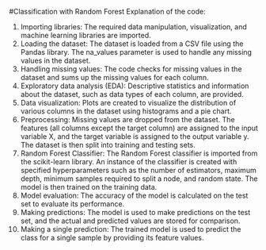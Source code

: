 #Classification with Random Forest
Explanation of the code:
1.	Importing libraries: The required data manipulation, visualization, and machine learning libraries are imported.
2.	Loading the dataset: The dataset is loaded from a CSV file using the Pandas library. The na_values parameter is used to handle any missing values in the dataset.
3.	Handling missing values: The code checks for missing values in the dataset and sums up the missing values for each column.
4.	Exploratory data analysis (EDA): Descriptive statistics and information about the dataset, such as data types of each column, are provided.
5.	Data visualization: Plots are created to visualize the distribution of various columns in the dataset using histograms and a pie chart.
6.	Preprocessing: Missing values are dropped from the dataset. The features (all columns except the target column) are assigned to the input variable X, and the target variable is assigned to the output variable y. The dataset is then split into training and testing sets.
7.	Random Forest Classifier: The Random Forest classifier is imported from the scikit-learn library. An instance of the classifier is created with specified hyperparameters such as the number of estimators, maximum depth, minimum samples required to split a node, and random state. The model is then trained on the training data.
8.	Model evaluation: The accuracy of the model is calculated on the test set to evaluate its performance.
9.	Making predictions: The model is used to make predictions on the test set, and the actual and predicted values are stored for comparison.
10.	Making a single prediction: The trained model is used to predict the class for a single sample by providing its feature values.
